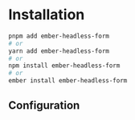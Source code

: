 # Installation

```sh
pnpm add ember-headless-form
# or
yarn add ember-headless-form
# or
npm install ember-headless-form
# or
ember install ember-headless-form
```

## Configuration
